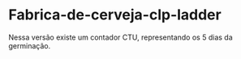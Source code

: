 # Fabrica-de-cerveja-clp-ladder
Nessa versão existe um contador CTU, representando os 5 dias da germinação.
